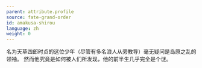 ```yaml
---
parent: attribute.profile
source: fate-grand-order
id: amakusa-shirou
language: zh
weight: 0
---
```


名为天草四郎时贞的这位少年（尽管有多名浪人从旁教导）毫无疑问是岛原之乱的领袖。
然而他究竟是如何被人们所发现，他的前半生几乎完全是个谜。
